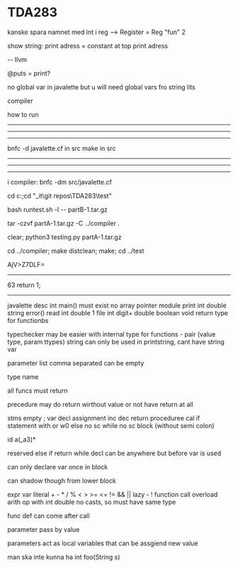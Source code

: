 # TDA283

kanske spara namnet med int i reg --> Register = Reg "fun" 2


show string:
print adress = constant at top
print adress


-- llvm

@puts = print?

no global var in javalette but u will need global vars fro string lits

compiler

how to run

---

---

---

bnfc -d javalette.cf in src
make in src

---

---

---

i compiler:
bnfc -dm src/javalette.cf

cd c:;cd "\_it\git repos\TDA283\test"


bash runtest.sh -l -- partB-1.tar.gz

tar -czvf partA-1.tar.gz -C ../compiler .

clear; python3 testing.py partA-1.tar.gz

cd ../compiler; make distclean; make; cd ../test

AjV>Z7DLF=

---

63 return 1;

---

javalette desc
int main() must exist
no array pointer module
print int double string
error()
read int double
1 file
int digit+
double
boolean
void return type for functionbs

typechecker may be easier with internal type for functions - pair (value type, param ttypes)
string can only be used in printstring, cant have string var

parameter list comma separated can be empty

type name

all funcs must return

precedure may do return wirthout value or not have return at all

stms
empty ;
var decl
assignment
inc dec
return
proceduree cal
if statement with or w0 else no sc
while no sc
block (without semi colon)

id a(\_a3)\*

reserved else if return while
decl can be anywhere but before var is used

can only declare var once in block

can shadow though from lower block

expr
var
literal + - \* / % < > >= <= != && ||
lazy - !
function call
overload arith op with int double
no casts, so must have same type

func def can come after call

parameter pass by value

parameters act as local variables that can be assgiend new value

man ska inte kunna ha int foo(String s)
